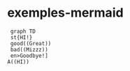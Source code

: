 # exemples-mermaid


```mermaid
 graph TD 
 st{HI!}
 good((Great))
 bad((Mizzz))
 en>Goodbye!]
A((HI))
```